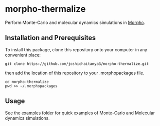 # morpho-thermalize

Perform Monte-Carlo and molecular dynamics simulations in [Morpho](https://github.com/Morpho-lang/morpho). 

## Installation and Prerequisites

To install this package, clone this repository onto your computer in any convenient place:

    git clone https://github.com/joshichaitanya3/morpho-thermalize.git

then add the location of this repository to your .morphopackages file.

    cd morpho-thermalize
    pwd >> ~/.morphopackages 

## Usage 

See the [examples](./examples) folder for quick examples of Monte-Carlo and Molecular dynamics simulations. 

